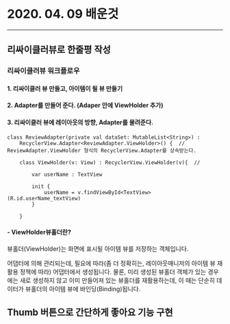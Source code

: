 # 2020. 04. 09 배운것
* * *
## **리싸이클러뷰로 한줄평 작성**
### 리싸이클러뷰 워크플로우

#### 1. 리싸이클러 뷰 만들고, 아이템이 될 뷰 만들기
#### 2. Adapter를 만들어 준다. (Adaper 안에 ViewHolder 추가)
#### 3. 리싸이클러 뷰에 레이아웃의 방향, Adapter를 물려준다.

```
class ReviewAdapter(private val dataSet: MutableList<String>) :
    RecyclerView.Adapter<ReviewAdapter.ViewHolder>() {  // ReviewAdapter.ViewHolder 형식의 RecyclerView.Adapter를 상속받는다.

    class ViewHolder(v: View) : RecyclerView.ViewHolder(v){  //

        var userName : TextView

        init {
            userName = v.findViewById<TextView>(R.id.userName_textView)
        }

    }
```


#### - ViewHolder뷰홀더란? 
뷰홀더(ViewHolder)는 화면에 표시될 아이템 뷰를 저장하는 객체입니다.

어댑터에 의해 관리되는데, 필요에 따라(좀 더 정확히는, 레이아웃매니저의 아이템 뷰 재활용 정책에 따라) 어댑터에서 생성됩니다. 물론, 미리 생성된 뷰홀더 객체가 있는 경우에는 새로 생성하지 않고 이미 만들어져 있는 뷰홀더를 재활용하는데, 이 때는 단순히 데이터가 뷰홀더의 아이템 뷰에 바인딩(Binding)됩니다.



## Thumb 버튼으로 간단하게 좋아요 기능 구현
